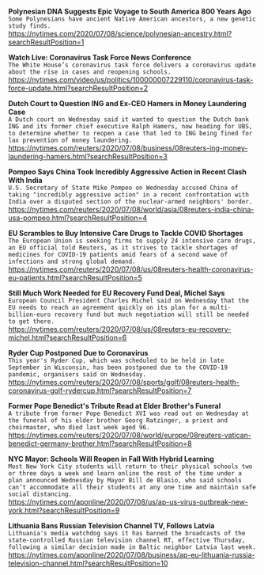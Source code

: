 **Polynesian DNA Suggests Epic Voyage to South America 800 Years Ago**\
`Some Polynesians have ancient Native American ancestors, a new genetic study finds.`\
https://nytimes.com/2020/07/08/science/polynesian-ancestry.html?searchResultPosition=1

**Watch Live: Coronavirus Task Force News Conference**\
`The White House’s coronavirus task force delivers a coronavirus update about the rise in cases and reopening schools.`\
https://nytimes.com/video/us/politics/100000007229110/coronavirus-task-force-update.html?searchResultPosition=2

**Dutch Court to Question ING and Ex-CEO Hamers in Money Laundering Case**\
`A Dutch court on Wednesday said it wanted to question the Dutch bank ING and its former chief executive Ralph Hamers, now heading for UBS, to determine whether to reopen a case that led to ING being fined for lax prevention of money laundering.`\
https://nytimes.com/reuters/2020/07/08/business/08reuters-ing-money-laundering-hamers.html?searchResultPosition=3

**Pompeo Says China Took Incredibly Aggressive Action in Recent Clash With India**\
`U.S. Secretary of State Mike Pompeo on Wednesday accused China of taking "incredibly aggressive action" in a recent confrontation with India over a disputed section of the nuclear-armed neighbors' border.`\
https://nytimes.com/reuters/2020/07/08/world/asia/08reuters-india-china-usa-pompeo.html?searchResultPosition=4

**EU Scrambles to Buy Intensive Care Drugs to Tackle COVID Shortages**\
`The European Union is seeking firms to supply 24 intensive care drugs, an EU official told Reuters, as it strives to tackle shortages of medicines for COVID-19 patients amid fears of a second wave of infections and strong global demand. `\
https://nytimes.com/reuters/2020/07/08/us/08reuters-health-coronavirus-eu-patients.html?searchResultPosition=5

**Still Much Work Needed for EU Recovery Fund Deal, Michel Says**\
`European Council President Charles Michel said on Wednesday that the EU needs to reach an agreement quickly on its plan for a multi-billion-euro recovery fund but much negotiation will still be needed to get there. `\
https://nytimes.com/reuters/2020/07/08/us/08reuters-eu-recovery-michel.html?searchResultPosition=6

**Ryder Cup Postponed Due to Coronavirus**\
`This year's Ryder Cup, which was scheduled to be held in late September in Wisconsin, has been postponed due to the COVID-19 pandemic, organisers said on Wednesday.`\
https://nytimes.com/reuters/2020/07/08/sports/golf/08reuters-health-coronavirus-golf-rydercup.html?searchResultPosition=7

**Former Pope Benedict's Tribute Read at Elder Brother's Funeral**\
`A tribute from former Pope Benedict XVI was read out on Wednesday at the funeral of his elder brother Georg Ratzinger, a priest and choirmaster, who died last week aged 96.`\
https://nytimes.com/reuters/2020/07/08/world/europe/08reuters-vatican-benedict-germany-brother.html?searchResultPosition=8

**NYC Mayor: Schools Will Reopen in Fall With Hybrid Learning**\
`Most New York City students will return to their physical schools two or three days a week and learn online the rest of the time under a plan announced Wednesday by Mayor Bill de Blasio, who said schools can’t accommodate all their students at any one time and maintain safe social distancing.`\
https://nytimes.com/aponline/2020/07/08/us/ap-us-virus-outbreak-new-york.html?searchResultPosition=9

**Lithuania Bans Russian Television Channel TV, Follows Latvia**\
`Lithuania's media watchdog says it has banned the broadcasts of the state-controlled Russian television channel RT, effective Thursday, following a similar decision made in Baltic neighbor Latvia last week.`\
https://nytimes.com/aponline/2020/07/08/business/ap-eu-lithuania-russia-television-channel.html?searchResultPosition=10

